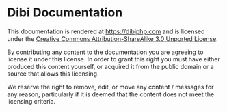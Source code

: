 Dibi Documentation
==================

This documentation is rendered at https://dibiphp.com and is licensed under the [Creative
Commons Attribution-ShareAlike 3.0 Unported License](http://creativecommons.org/licenses/by-sa/3.0/legalcode).

By contributing any content to the documentation you are agreeing to license it under
this license. In order to grant this right you must have either produced this content
yourself, or acquired it from the public domain or a source that allows this licensing.

We reserve the right to remove, edit, or move any content / messages for any reason,
particularly if it is deemed that the content does not meet the licensing criteria.
